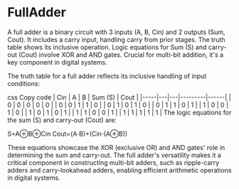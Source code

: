 # FullAdder
A full adder is a binary circuit with 3 inputs (A, B, Cin) and 2 outputs (Sum, Cout). It includes a carry input, handling carry from prior stages. The truth table shows its inclusive operation. Logic equations for Sum (S) and carry-out (Cout) involve XOR and AND gates. Crucial for multi-bit addition, it's a key component in digital systems.

The truth table for a full adder reflects its inclusive handling of input conditions:

css
Copy code
| Cin | A | B | Sum (S) | Cout |
|-----|---|---|---------|------|
|  0  | 0 | 0 |    0    |   0  |
|  0  | 0 | 1 |    1    |   0  |
|  0  | 1 | 0 |    1    |   0  |
|  0  | 1 | 1 |    0    |   1  |
|  1  | 0 | 0 |    1    |   0  |
|  1  | 0 | 1 |    0    |   1  |
|  1  | 1 | 0 |    0    |   1  |
|  1  | 1 | 1 |    1    |   1  |
The logic equations for the sum (S) and carry-out (Cout) are:

S=A⊕B⊕Cin
Cout=(A⋅B)+(Cin⋅(A⊕B))

These equations showcase the XOR (exclusive OR) and AND gates' role in determining the sum and carry-out. The full adder's versatility makes it a critical component in constructing multi-bit adders, such as ripple-carry adders and carry-lookahead adders, enabling efficient arithmetic operations in digital systems.
